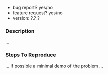 - bug report? yes/no
- feature request? yes/no
- version: ?.?.? <!-- exact release version, for bug reports -->

### Description
...

### Steps To Reproduce
... If possible a minimal demo of the problem ...

<!--
REMEMBER, AN ISSUE IS NOT THE PLACE TO ASK QUESTIONS. We will be happy to help you on forum https://forum.nette.org or chat with us on Gitter https://gitter.im/nette/nette

A good bug report shouldn't leave others needing to chase you up for more information. Please try to be as detailed as possible in your report.
Feature requests are welcome. Explain your intentions. It's up to you to make a strong case to convince the project's developers of the merits of this feature.
-->
